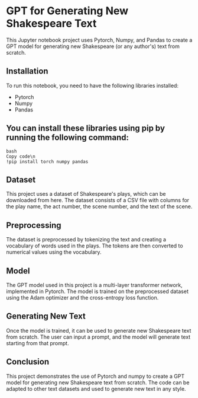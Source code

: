 # GPT for Generating New Shakespeare Text
This Jupyter notebook project uses Pytorch, Numpy, and Pandas to create a GPT model for generating new Shakespeare (or any author's) text from scratch.

## Installation
To run this notebook, you need to have the following libraries installed:

- Pytorch
- Numpy
- Pandas

## You can install these libraries using pip by running the following command:
```
bash
Copy code\n
!pip install torch numpy pandas 
```
## Dataset
This project uses a dataset of Shakespeare's plays, which can be downloaded from here. The dataset consists of a CSV file with columns for the play name, the act number, the scene number, and the text of the scene.

## Preprocessing
The dataset is preprocessed by tokenizing the text and creating a vocabulary of words used in the plays. The tokens are then converted to numerical values using the vocabulary.

## Model
The GPT model used in this project is a multi-layer transformer network, implemented in Pytorch. The model is trained on the preprocessed dataset using the Adam optimizer and the cross-entropy loss function.

## Generating New Text
Once the model is trained, it can be used to generate new Shakespeare text from scratch. The user can input a prompt, and the model will generate text starting from that prompt.

## Conclusion
This project demonstrates the use of Pytorch and numpy to create a GPT model for generating new Shakespeare text from scratch. The code can be adapted to other text datasets and used to generate new text in any style.

